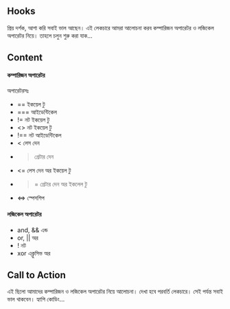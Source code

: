 ## Hooks
প্রিয় দর্শক,
আশা করি সবাই ভাল আছেন।
এই লেকচারে আমরা আলোচনা করব কম্পারিজন অপারেটর ও লজিকেল অপারেটর নিয়ে।
তাহলে চলুন শুরু করা যাক...

## Content

#### কম্পারিজন অপারেটর
অপারেটরসঃ
- == ইকয়েল টু
- === আইডেন্টিকেল
- != নট ইকয়েল টু
- <> নট ইকয়েল টু
- !== নট আইডেন্টিকেল
- < লেস দেন
- > গ্রেটার দেন
- <= লেস দেন অর ইকয়েল টু
- >= গ্রেটার দেন অর ইকলেল টু
- <=> স্পেসশিপ

#### লজিকেল অপারেটর
- and, && এন্ড
- or, || অর
- ! নট
- xor এক্লুসিভ অর

## Call to Action
এই ছিলো আমাদের কম্পারিজন ও লজিকেল অপারেটর নিয়ে আলোচনা। দেখা হবে পরবর্তি লেকচারে। সেই পর্যন্ত সবাই ভাল থাকবেন। হ্যাপি কোডিং...
